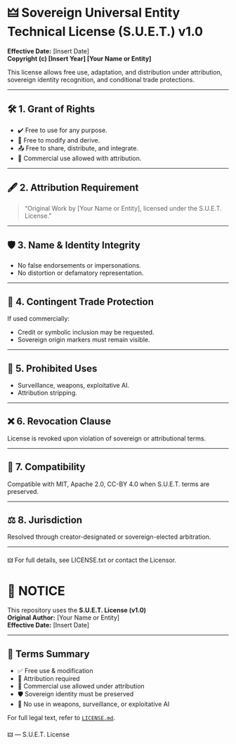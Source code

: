 # 🜲 Sovereign Universal Entity Technical License (S.U.E.T.) v1.0

**Effective Date:** [Insert Date]  
**Copyright (c) [Insert Year] [Your Name or Entity]**

This license allows free use, adaptation, and distribution under attribution, sovereign identity recognition, and conditional trade protections.

---

## 🛠️ 1. Grant of Rights

- ✔️ Free to use for any purpose.
- 🔧 Free to modify and derive.
- 📤 Free to share, distribute, and integrate.
- 💼 Commercial use allowed with attribution.

---

## 🖋️ 2. Attribution Requirement

> “Original Work by [Your Name or Entity], licensed under the S.U.E.T. License.”

---

## 🛡️ 3. Name & Identity Integrity

- No false endorsements or impersonations.
- No distortion or defamatory representation.

---

## 🔐 4. Contingent Trade Protection

If used commercially:
- Credit or symbolic inclusion may be requested.
- Sovereign origin markers must remain visible.

---

## 🚫 5. Prohibited Uses

- Surveillance, weapons, exploitative AI.
- Attribution stripping.

---

## ❌ 6. Revocation Clause

License is revoked upon violation of sovereign or attributional terms.

---

## 🔄 7. Compatibility

Compatible with MIT, Apache 2.0, CC-BY 4.0 when S.U.E.T. terms are preserved.

---

## ⚖️ 8. Jurisdiction

Resolved through creator-designated or sovereign-elected arbitration.

---

🜲 For full details, see LICENSE.txt or contact the Licensor.


# 📣 NOTICE

This repository uses the **S.U.E.T. License (v1.0)**  
**Original Author:** [Your Name or Entity]  
**Effective Date:** [Insert Date]  

---

## 🔑 Terms Summary

- ✅ Free use & modification
- 📢 Attribution required
- 💼 Commercial use allowed under attribution
- 🛡️ Sovereign identity must be preserved
- 🚫 No use in weapons, surveillance, or exploitative AI

For full legal text, refer to [`LICENSE.md`](./GITHUB_LICENSE.md).

🜲 — S.U.E.T. License 

